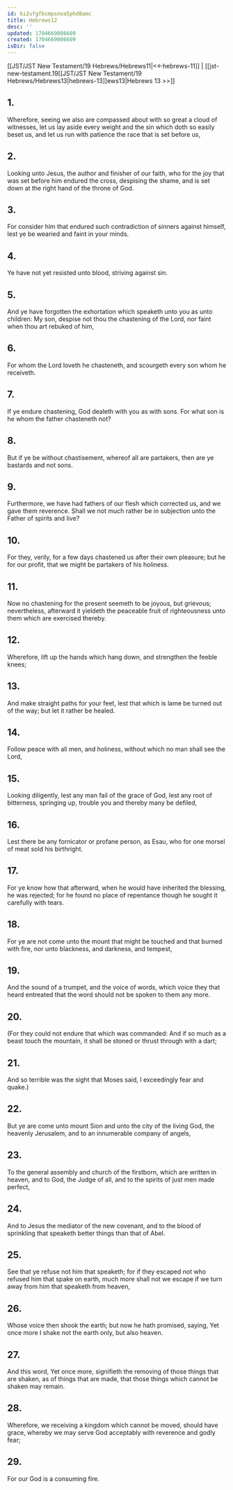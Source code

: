 ```yaml
---
id: ki2ufgfbcmpsnoa5phd8amc
title: Hebrews12
desc: ''
updated: 1704669006609
created: 1704669006609
isDir: false
---
```

[[JST/JST New Testament/19 Hebrews/Hebrews11|<<-hebrews-11]] | [[jst-new-testament.19[[JST/JST New Testament/19 Hebrews/Hebrews13|hebrews-13]]ews13|Hebrews 13 >>]]
## 1.
Wherefore, seeing we also are compassed about with so great a cloud of witnesses, let us lay aside every weight and the sin which doth so easily beset us, and let us run with patience the race that is set before us,
## 2.
Looking unto Jesus, the author and finisher of our faith, who for the joy that was set before him endured the cross, despising the shame, and is set down at the right hand of the throne of God.
## 3.
For consider him that endured such contradiction of sinners against himself, lest ye be wearied and faint in your minds.
## 4.
Ye have not yet resisted unto blood, striving against sin.
## 5.
And ye have forgotten the exhortation which speaketh unto you as unto children: My son, despise not thou the chastening of the Lord, nor faint when thou art rebuked of him,
## 6.
For whom the Lord loveth he chasteneth, and scourgeth every son whom he receiveth.
## 7.
If ye endure chastening, God dealeth with you as with sons. For what son is he whom the father chasteneth not?
## 8.
But if ye be without chastisement, whereof all are partakers, then are ye bastards and not sons.
## 9.
Furthermore, we have had fathers of our flesh which corrected us, and we gave them reverence. Shall we not much rather be in subjection unto the Father of spirits and live?
## 10.
For they, verily, for a few days chastened us after their own pleasure; but he for our profit, that we might be partakers of his holiness.
## 11.
Now no chastening for the present seemeth to be joyous, but grievous; nevertheless, afterward it yieldeth the peaceable fruit of righteousness unto them which are exercised thereby.
## 12.
Wherefore, lift up the hands which hang down, and strengthen the feeble knees;
## 13.
And make straight paths for your feet, lest that which is lame be turned out of the way; but let it rather be healed.
## 14.
Follow peace with all men, and holiness, without which no man shall see the Lord,
## 15.
Looking diligently, lest any man fail of the grace of God, lest any root of bitterness, springing up, trouble you and thereby many be defiled,
## 16.
Lest there be any fornicator or profane person, as Esau, who for one morsel of meat sold his birthright.
## 17.
For ye know how that afterward, when he would have inherited the blessing, he was rejected; for he found no place of repentance though he sought it carefully with tears.
## 18.
For ye are not come unto the mount that might be touched and that burned with fire, nor unto blackness, and darkness, and tempest,
## 19.
And the sound of a trumpet, and the voice of words, which voice they that heard entreated that the word should not be spoken to them any more.
## 20.
(For they could not endure that which was commanded: And if so much as a beast touch the mountain, it shall be stoned or thrust through with a dart;
## 21.
And so terrible was the sight that Moses said, I exceedingly fear and quake.)
## 22.
But ye are come unto mount Sion and unto the city of the living God, the heavenly Jerusalem, and to an innumerable company of angels,
## 23.
To the general assembly and church of the firstborn, which are written in heaven, and to God, the Judge of all, and to the spirits of just men made perfect,
## 24.
And to Jesus the mediator of the new covenant, and to the blood of sprinkling that speaketh better things than that of Abel.
## 25.
See that ye refuse not him that speaketh; for if they escaped not who refused him that spake on earth, much more shall not we escape if we turn away from him that speaketh from heaven,
## 26.
Whose voice then shook the earth; but now he hath promised, saying, Yet once more I shake not the earth only, but also heaven.
## 27.
And this word, Yet once more, signifieth the removing of those things that are shaken, as of things that are made, that those things which cannot be shaken may remain.
## 28.
Wherefore, we receiving a kingdom which cannot be moved, should have grace, whereby we may serve God acceptably with reverence and godly fear;
## 29.
For our God is a consuming fire.

